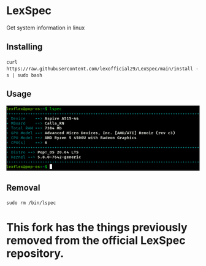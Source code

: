 # LexSpec
Get system information in linux


Installing
-

`curl https://raw.githubusercontent.com/lexofficial29/LexSpec/main/install -s | sudo bash`

Usage
-

![usage screenshot](readme_files/usage.png)

Removal
-

`sudo rm /bin/lspec`

# This fork has the things previously removed from the official LexSpec repository.
